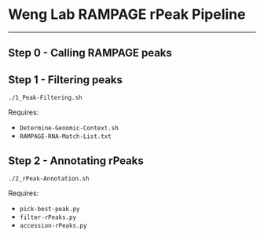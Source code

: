 # Weng Lab RAMPAGE rPeak Pipeline

---

## Step 0 - Calling RAMPAGE peaks


## Step 1 - Filtering peaks

```
./1_Peak-Filtering.sh
```

Requires:
* `Determine-Genomic-Context.sh`
* `RAMPAGE-RNA-Match-List.txt`

## Step 2 - Annotating rPeaks

```
./2_rPeak-Annotation.sh
```

Requires:
* `pick-best-peak.py`
* `filter-rPeaks.py`
* `accession-rPeaks.py`
